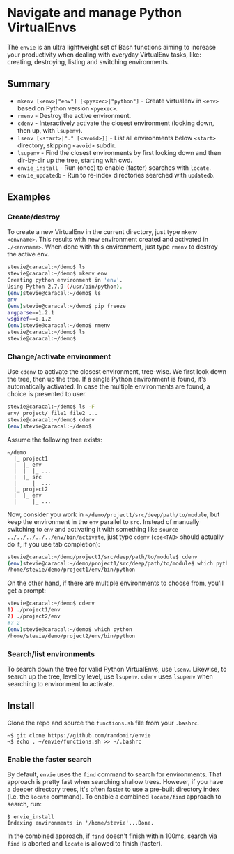 ﻿# Navigate and manage Python VirtualEnvs

The `envie` is an ultra lightweight set of Bash functions aiming to increase
your productivity when dealing with everyday VirtualEnv tasks, like: creating,
destroying, listing and switching environments.

## Summary

- `mkenv [<env>|"env"] [<pyexec>|"python"]` - Create virtualenv in `<env>` based on Python version `<pyexec>`.
- `rmenv` - Destroy the active environment.
- `cdenv` - Interactively activate the closest environment (looking down, then up, with `lsupenv`).
- `lsenv [<start>|"." [<avoid>]]` - List all environments below `<start>` directory, skipping `<avoid>` subdir.
- `lsupenv` - Find the closest environments by first looking down and then dir-by-dir up the tree, starting with cwd.
- `envie_install` - Run (once) to enable (faster) searches with `locate`.
- `envie_updatedb` - Run to re-index directories searched with `updatedb`.

## Examples

### Create/destroy

To create a new VirtualEnv in the current directory, just type `mkenv <envname>`. 
This results with new environment created and activated in `./<envname>`.
When done with this environment, just type `rmenv` to destroy the active env.

```sh
stevie@caracal:~/demo$ ls
stevie@caracal:~/demo$ mkenv env
Creating python environment in 'env'.
Using Python 2.7.9 (/usr/bin/python).
(env)stevie@caracal:~/demo$ ls
env
(env)stevie@caracal:~/demo$ pip freeze
argparse==1.2.1
wsgiref==0.1.2
(env)stevie@caracal:~/demo$ rmenv
stevie@caracal:~/demo$ ls
stevie@caracal:~/demo$
```

### Change/activate environment

Use `cdenv` to activate the closest environment, tree-wise. We first look 
down the tree, then up the tree. If a single Python environment is found,
it's automatically activated. In case the multiple environments are found,
a choice is presented to user.

```sh
stevie@caracal:~/demo$ ls -F
env/ project/ file1 file2 ...
stevie@caracal:~/demo$ cdenv
(env)stevie@caracal:~/demo$
```

Assume the following tree exists:
```
~/demo
  |_ project1
  |  |_ env
  |  |  |_ ...
  |  |_ src
  |     |_ ...
  |_ project2
  |  |_ env
  |     |_ ...
```

Now, consider you work in `~/demo/project1/src/deep/path/to/module`, but keep the environment
in the `env` parallel to `src`. Instead of manually switching to `env` and activating it with 
something like `source ../../../../../env/bin/activate`, just type `cdenv` (`cde<TAB>` should
actually do it, if you use tab completion):
```sh
stevie@caracal:~/demo/project1/src/deep/path/to/module$ cdenv
(env)stevie@caracal:~/demo/project1/src/deep/path/to/module$ which python
/home/stevie/demo/project1/env/bin/python
```

On the other hand, if there are multiple environments to choose from, you'll get a prompt:
```sh
stevie@caracal:~/demo$ cdenv
1) ./project1/env
2) ./project2/env
#? 2
(env)stevie@caracal:~/demo$ which python
/home/stevie/demo/project2/env/bin/python
```

### Search/list environments

To search down the tree for valid Python VirtualEnvs, use `lsenv`.
Likewise, to search up the tree, level by level, use `lsupenv`.
`cdenv` uses `lsupenv` when searching to environment to activate.

## Install

Clone the repo and source the `functions.sh` file from your `.bashrc`.

```
~$ git clone https://github.com/randomir/envie
~$ echo . ~/envie/functions.sh >> ~/.bashrc
```

### Enable the faster search

By default, `envie` uses the `find` command to search for environments. That approach is pretty fast when searching shallow trees. However, if you have a deeper directory trees, it's often faster to use a pre-built directory index (i.e. the `locate` command).
To enable a combined `locate/find` approach to search, run:

```
$ envie_install
Indexing environments in '/home/stevie'...Done.
```

In the combined approach, if `find` doesn't finish within 100ms, search via `find` is aborted and `locate` is allowed to finish (faster).
